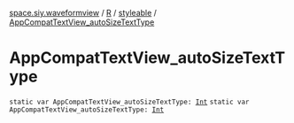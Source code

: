 [space.siy.waveformview](../../index.md) / [R](../index.md) / [styleable](index.md) / [AppCompatTextView_autoSizeTextType](./-app-compat-text-view_auto-size-text-type.md)

# AppCompatTextView_autoSizeTextType

`static var AppCompatTextView_autoSizeTextType: `[`Int`](https://kotlinlang.org/api/latest/jvm/stdlib/kotlin/-int/index.html)
`static var AppCompatTextView_autoSizeTextType: `[`Int`](https://kotlinlang.org/api/latest/jvm/stdlib/kotlin/-int/index.html)